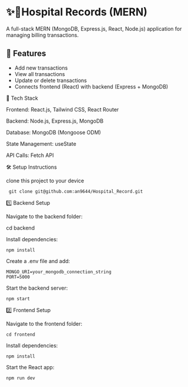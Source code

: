 # ✨🚀Hospital Records (MERN)

A full-stack MERN (MongoDB, Express.js, React, Node.js) application for managing billing transactions.

## 📌 Features

- Add new transactions  
- View all transactions  
- Update or delete transactions  
- Connects frontend (React) with backend (Express + MongoDB)  


🚀 Tech Stack

Frontend: React.js, Tailwind CSS, React Router

Backend: Node.js, Express.js, MongoDB

Database: MongoDB (Mongoose ODM)

State Management: useState

API Calls: Fetch API

🛠 Setup Instructions

clone this project to your device
```
 git clone git@github.com:an9644/Hospital_Record.git
```

1️⃣ Backend Setup

Navigate to the backend folder:

cd backend

Install dependencies:
```
npm install
````
Create a .env file and add:
```
MONGO_URI=your_mongodb_connection_string
PORT=5000
```
Start the backend server:
```
npm start
```
2️⃣ Frontend Setup

Navigate to the frontend folder:
```
cd frontend
```
Install dependencies:
```
npm install
```
Start the React app:
```
npm run dev
```
